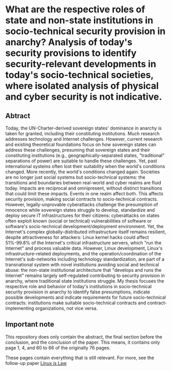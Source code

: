 # What are the respective roles of state and non-state institutions in socio-technical security provision in anarchy? Analysis of today's security provisions to identify security-relevant developments in today's socio-technical societies, where isolated analysis of physical and cyber security is not indicative.

## Abtract
Today, the UN-Charter-derived sovereign states' dominance in anarchy is taken for granted, including their constituting institutions. Much research addresses technology and Internet challenges. However, current research and existing theoretical foundations focus on how sovereign states can address these challenges, presuming that sovereign states and their constituting institutions (e.g., geographically-separated states, "traditional" separations of power) are suitable to handle these challenges. Yet, past international systems often lost their suitability when the world's conditions changed. More recently, the world's conditions changed again. Societies are no longer just social systems but socio-technical systems: the transitions and boundaries between real-world and cyber realms are fluid today. Impacts are reciprocal and omnipresent, without distinct transitions that could limit these impacts. Events in one realm affect both. This affects security provision, making social contracts to socio-technical contracts. However, legally-unprovable cyberattacks challenge the presumption of innocence while sovereign states struggle to develop, standardize and deploy secure IT infrastructures for their citizens: cyberattacks on states often exploit known (social or technical) vulnerabilities of software or software's socio-technical development/deployment environment. Yet, the Internet's complex globally-distributed infrastructure itself remains resilient, despite attractiveness for attackers: Linux kernel hacks could affect 51%-99.8% of the Internet's critical infrastructure servers, which "run the Internet" and process valuable data. However, Linux development, Linux's infrastructure-related deployments, and the operation/coordination of the Internet's sub-networks including technology standardization, are part of a transnational system with novel institutions avoiding social and technical abuse: the non-state institutional architecture that "develops and runs the Internet" remains largely self-regulated contributing to security provision in anarchy, where traditional state institutions struggle. My thesis focuses the respective role and behavior of today's institutions in socio-technical security provision in anarchy to identify false presumptions, indicate possible developments and indicate requirements for future socio-technical contracts: institutions make suitable socio-technical contracts and contract-
implementing organizations, not vice versa.

## Important note
This repository does only contain the abstract, the final section before the conclusion, and the conclusion of the paper. This means, it contains only page 1, 4, and 60 to 66 of the originally 76 pages.  

These pages contain everything that is still relevant. For more, see the follow-up paper [Linux is Law](https://raw.githubusercontent.com/py0xc3/PoliticalScienceAndGames/master/linux-is-law/README.md)
